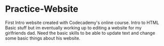 # Practice-Website
First Intro website created with Codecademy's online course. Intro to HTML
Basic stuff but im eventually working up to editing a website for my girlfriends dad. Need the basic skills to be able to update text and change some basic things about his
website.
